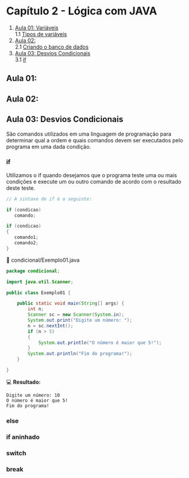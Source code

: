 #  Capítulo 2 - Lógica com JAVA 

1. [Aula 01: Variáveis](#aula-01-introdução-ao-banco-de-dados)  
   1.1 [Tipos de variáveis](#) 
2. [Aula 02: ](#)  
   2.1 [Criando o banco de dados](#criando-o-banco-de-dados)  
2. [Aula 03: Desvios Condicionais](#aula-03-desvios-condicionais)  
   3.1 [if](#if)  
   
   
## Aula 01: 

## Aula 02: 

## Aula 03: Desvios Condicionais
São comandos utilizados em uma linguagem de programação para determinar qual a ordem e quais comandos devem ser executados pelo programa em uma dada condição.

### if
Utilizamos o if quando desejamos que o programa teste uma ou mais condições e execute um ou outro comando de acordo com o resultado deste teste.

```java
// A sintaxe de if é a seguinte:

if (condicao)
   comando;

if (condicao)
{
   comando1;
   comando2;
}
```
:floppy_disk: condicional/Exemplo01.java
```java
package condicional;

import java.util.Scanner;

public class Exemplo01 {

	public static void main(String[] args) {
		int n;
		Scanner sc = new Scanner(System.in);
		System.out.print("Digite um número: ");
		n = sc.nextInt();
		if (n > 5)
		{
			System.out.println("O número é maior que 5!");
		}
		System.out.println("Fim do programa!");
	}

}

```
:computer: **Resultado:**
```
Digite um número: 10
O número é maior que 5!
Fim do programa!
```

### else


### if aninhado


### switch


### break

